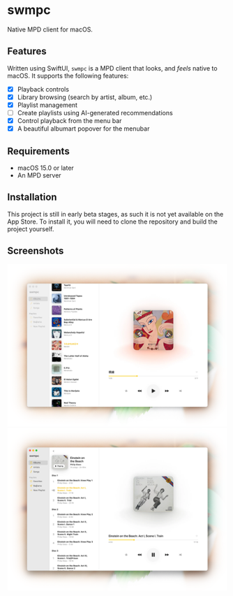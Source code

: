 # swmpc

Native MPD client for macOS.


## Features

Written using SwiftUI, `swmpc` is a MPD client that looks, and *feels* native to macOS. It supports the following features:

- [x] Playback controls
- [x] Library browsing (search by artist, album, etc.)
- [x] Playlist management
- [ ] Create playlists using AI-generated recommendations
- [x] Control playback from the menu bar
- [x] A beautiful albumart popover for the menubar

## Requirements

- macOS 15.0 or later
- An MPD server


## Installation

This project is still in early beta stages, as such it is not yet available on the App Store. To install it, you will need to clone the repository and build the project yourself.


## Screenshots

![Screenshot 1](https://github.com/CamilleScholtz/swmpc/blob/main/assets/1.webp?raw=true)
![Screenshot 2](https://github.com/CamilleScholtz/swmpc/blob/main/assets/2.webp?raw=true)
